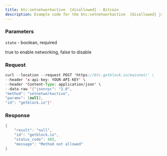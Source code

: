 ```yaml
---
title: btc:setnetworkactive  {disallowed} - Bitcoin
description: Example code for the btc:setnetworkactive  {disallowed} json-rpc method. Сomplete guide on how to use btc:setnetworkactive  {disallowed} json-rpc in GetBlock.io Web3 documentation.
---
```


### Parameters


`state` - boolean, required

true to enable networking, false to disable

### Request

``` java
curl --location --request POST 'https://btc.getblock.io/mainnet/' \
--header 'x-api-key: YOUR-API-KEY' \
--header 'Content-Type: application/json' \
--data-raw '{"jsonrpc": "2.0",
"method": "setnetworkactive",
"params": [null],
"id": "getblock.io"}'
```

###  Response

``` java
{
    "result": "null",
    "id": "getblock.io",
    "status_code": 405,
    "message": "Method not allowed"
}
```

